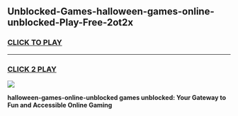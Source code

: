 
## Unblocked-Games-halloween-games-online-unblocked-Play-Free-2ot2x
<h3>
<a href="https://premium76.site?title=halloween-games-online-unblocked&ref=21A">CLICK TO PLAY</a></h3>
<hr>

<h3>
<a href="https://premium76.site?title=halloween-games-online-unblocked&ref=21A">CLICK 2 PLAY</a>
  
</h3>

<a href="https://premium76.site?title=halloween-games-online-unblocked&ref=21A"><img src="https://clearcache.store/games.png"></a>


**halloween-games-online-unblocked games unblocked: Your Gateway to Fun and Accessible Online Gaming**

